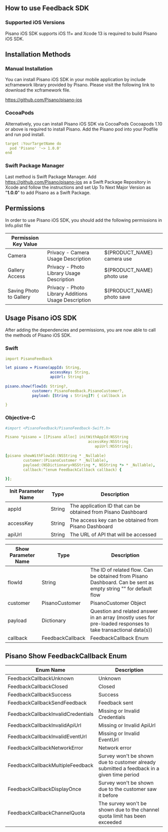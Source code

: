 ## How to use Feedback SDK

### Supported iOS Versions
Pisano iOS SDK supports iOS 11+ and Xcode 13 is required to build Pisano iOS SDK.

## Installation Methods

### Manual Installation
You can install Pisano iOS SDK in your mobile application by include xcframework library provided by Pisano. Please visit the following link to download the xcframework file.

https://github.com/Pisano/pisano-ios

### CocoaPods

Alternatively, you can install Pisano iOS SDK via CocoaPods
Cocoapods 1.10 or above is required to install Pisano. Add the Pisano pod into your Podfile and run pod install.

```yaml
target :YourTargetName do 
  pod 'Pisano' '~> 1.0.0'
end
```

### Swift Package Manager
Last method is Swift Package Manager.
Add https://github.com/Pisano/pisano-ios as a Swift Package Repository in Xcode and follow the instructions and set Up To Next Major Version as "**1.0.0**" to add Pisano as a Swift Package.

## Permissions

In order to use Pisano iOS SDK, you should add the following permissions in Info.plist file

| Permission Key Value | | |
| ------- | --- | --- |
| Camera | Privacy - Camera Usage Description | $(PRODUCT_NAME) camera use |
| Gallery Access | Privacy - Photo Library Usage Description | $(PRODUCT_NAME) photo use |
| Saving Photo to Gallery | Privacy - Photo Library Additions Usage Description | $(PRODUCT_NAME) photo save |


## Usage Pisano iOS SDK

After adding the dependencies and permissions, you are now able to call the methods of Pisano iOS SDK.

### Swift

```yaml
import PisanoFeedback

let pisano = Pisano(appId: String, 
                    accessKey: String, 
                    apiUrl: String)
                    
pisano.show(flowId: String?, 
            customer: PisanoFeedback.PisanoCustomer?, 
            payload: [String : String]?) { callback in
    
}
```

### Objective-C

```yaml
#import <PisanoFeedback/PisanoFeedback-Swift.h>

Pisano *pisano = [[Pisano alloc] initWithAppId:NSString
                                     accessKey:NSString
                                        apiUrl:NSString];
                                        
[pisano showWithFlowId:(NSString * _Nullable)
        customer:(PisanoCustomer * _Nullable),
        payload:(NSDictionary<NSString *, NSString *> * _Nullable),
        callback:^(enum FeedbackCallback callback) {
        
}];
```
| Init Parameter Name | Type  | Description  |
| ------- | --- | --- |
| appId  | String | The application ID that can be obtained from Pisano Dashboard  |
| accessKey  | String | The access key can be obtained from Pisano Dashboard |
| apiUrl  | String | The URL of API that will be accessed |

| Show Parameter  Name | Type  | Description  |
| ------- | --- | --- |
| flowId | String | The ID of related flow. Can be obtained from Pisano Dashboard. Can be sent as empty string "" for default flow |
| customer | PisanoCustomer | PisanoCustomer Object |
| payload | Dictionary  | Question and related answer in an array (mostly uses for pre-loaded responses to take transactional data(s))  |
| callback | FeedbackCallback | FeedbackCallback Enum |

## Pisano Show FeedbackCallback Enum

| Enum  Name | Description  |
| ------- | --- | 
| FeedbackCallbackUnknown  | Unknown |
| FeedbackCallbackClosed  | Closed |
| FeedbackCallbackSuccess  | Success |
| FeedbackCallbackSendFeedback  | Feedback sent |
| FeedbackCallbackInvalidCredentials  | Missing or Invalid Credentials |
| FeedbackCallbackInvalidApiUrl  | Missing or Invalid ApiUrl |
| FeedbackCallbackInvalidEventUrl  | Missing or Invalid EventUrl |
| FeedbackCallbackNetworkError  | Network error |
| FeedbackCallbackMultipleFeedback  | Survey won't be shown due to customer already submitted a feedback in a given time period |
| FeedbackCallbackDisplayOnce  | Survey won't be shown due to the customer saw it before |
| FeedbackCallbackChannelQuota  | The survey won't be shown due to the channel quota limit has been exceeded |

